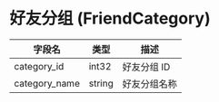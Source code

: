 # 好友分组 (FriendCategory)

| 字段名        | 类型   | 描述         |
| ------------- | ------ | ------------ |
| category_id   | int32  | 好友分组 ID  |
| category_name | string | 好友分组名称 |
